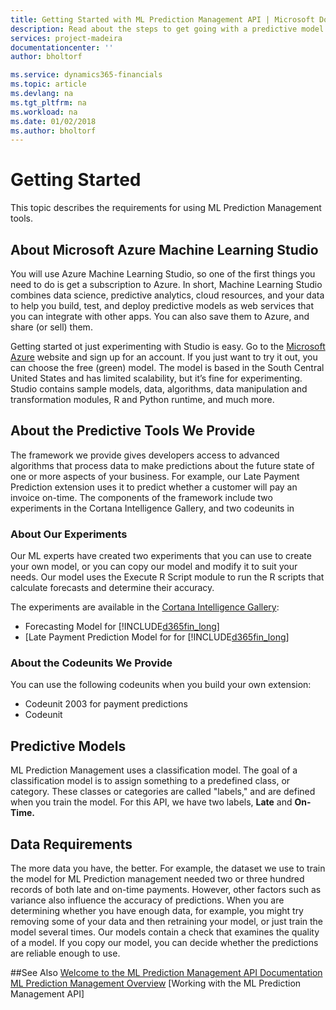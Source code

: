 ```yaml
---
title: Getting Started with ML Prediction Management API | Microsoft Docs
description: Read about the steps to get going with a predictive model.
services: project-madeira
documentationcenter: ''
author: bholtorf

ms.service: dynamics365-financials
ms.topic: article
ms.devlang: na
ms.tgt_pltfrm: na
ms.workload: na
ms.date: 01/02/2018
ms.author: bholtorf
---
```

# Getting Started
This topic describes the requirements for using ML Prediction Management tools.

## About Microsoft Azure Machine Learning Studio
You will use Azure Machine Learning Studio, so one of the first things you need to do is get a subscription to Azure. In short, Machine Learning Studio combines data science, predictive analytics, cloud resources, and your data to help you build, test, and deploy predictive models as web services that you can integrate with other apps. You can also save them to Azure, and share (or sell) them.

Getting started ot just experimenting with Studio is easy. Go to the [Microsoft Azure](https://azure.microsoft.com/en-gb/trial/get-started-machine-learning/) website and sign up for an account. If you just want to try it out, you can choose the free (green) model. The model is based in the South Central United States and has limited scalability, but it’s fine for experimenting. Studio contains sample models, data, algorithms, data manipulation and transformation modules, R and Python runtime, and much more.
 
## About the Predictive Tools We Provide
The framework we provide gives developers access to advanced algorithms that process data to make predictions about the future state of one or more aspects of your business. For example, our Late Payment Prediction extension uses it to predict whether a customer will pay an invoice on-time. The components of the framework include two experiments in the Cortana Intelligence Gallery, and two codeunits in 

### About Our Experiments
Our ML experts have created two experiments that you can use to create your own model, or you can copy our model and modify it to suit your needs. Our model uses the Execute R Script module to run the R scripts that calculate forecasts and determine their accuracy.

The experiments are available in the [Cortana Intelligence Gallery](https://go.microsoft.com/fwlink/?linkid=828352):

* Forecasting Model for [!INCLUDE[d365fin_long](../includes/d365fin_long_md.md)]  
* [Late Payment Prediction Model for for [!INCLUDE[d365fin_long](../includes/d365fin_long_md.md)]

### About the Codeunits We Provide
You can use the following codeunits when you build your own extension:

* Codeunit 2003 for payment predictions  
* Codeunit  <!--Need the codeunit number. Also, is this codeunit used for both sales and inventory forecasts and cash flow forecasts?-->

## Predictive Models
ML Prediction Management uses a classification model. The goal of a classification model is to assign something to a predefined class, or category. These classes or categories are called "labels," and are defined when you train the model. For this API, we have two labels, **Late** and **On-Time.**

## Data Requirements
The more data you have, the better. For example, the dataset we use to train the model for ML Prediction management needed two or three hundred records of both late and on-time payments. However, other factors such as variance also influence the accuracy of predictions. When you are determining whether you have enough data, for example, you might try removing some of your data and then retraining your model, or just train the model several times. Our models contain a check that examines the quality of a model. If you copy our model, you can decide whether the predictions are reliable enough to use. 

##See Also
[Welcome to the ML Prediction Management API Documentation](ml-prediction-management-welcome.md)
[ML Prediction Management Overview](ml-prediction-management-overview.md)
[Working with the ML Prediction Management API]